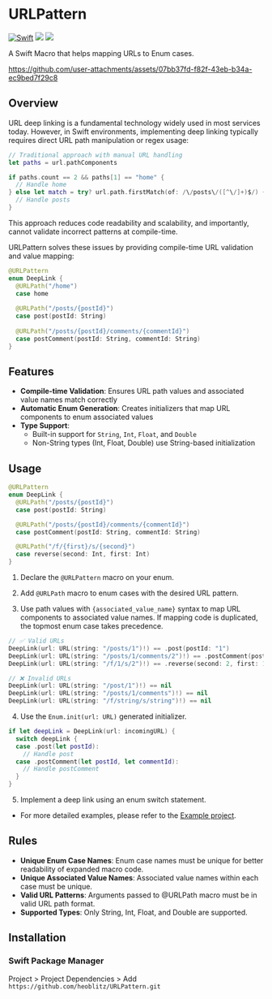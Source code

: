 # URLPattern
[![Swift](https://github.com/heoblitz/URLPattern/actions/workflows/swift.yml/badge.svg?branch=main)](https://github.com/heoblitz/URLPattern/actions/workflows/swift.yml)
[![](https://img.shields.io/endpoint?url=https%3A%2F%2Fswiftpackageindex.com%2Fapi%2Fpackages%2Fheoblitz%2FURLPattern%2Fbadge%3Ftype%3Dswift-versions)](https://swiftpackageindex.com/heoblitz/URLPattern)
[![](https://img.shields.io/endpoint?url=https%3A%2F%2Fswiftpackageindex.com%2Fapi%2Fpackages%2Fheoblitz%2FURLPattern%2Fbadge%3Ftype%3Dplatforms)](https://swiftpackageindex.com/heoblitz/URLPattern)

A Swift Macro that helps mapping URLs to Enum cases.

https://github.com/user-attachments/assets/07bb37fd-f82f-43eb-b34a-ec9bed7f29c8

## Overview

URL deep linking is a fundamental technology widely used in most services today. However, in Swift environments, implementing deep linking typically requires direct URL path manipulation or regex usage:

```swift
// Traditional approach with manual URL handling
let paths = url.pathComponents

if paths.count == 2 && paths[1] == "home" {
  // Handle home
} else let match = try? url.path.firstMatch(of: /\/posts\/([^\/]+)$/) {
  // Handle posts
}
```

This approach reduces code readability and scalability, and importantly, cannot validate incorrect patterns at compile-time.

URLPattern solves these issues by providing compile-time URL validation and value mapping:

```swift
@URLPattern
enum DeepLink {
  @URLPath("/home")
  case home
    
  @URLPath("/posts/{postId}")
  case post(postId: String)
    
  @URLPath("/posts/{postId}/comments/{commentId}")
  case postComment(postId: String, commentId: String)
}
```

## Features

- **Compile-time Validation**: Ensures URL path values and associated value names match correctly
- **Automatic Enum Generation**: Creates initializers that map URL components to enum associated values
- **Type Support**: 
  - Built-in support for `String`, `Int`, `Float`, and `Double`
  - Non-String types (Int, Float, Double) use String-based initialization

## Usage

```swift
@URLPattern
enum DeepLink {
  @URLPath("/posts/{postId}")
  case post(postId: String)

  @URLPath("/posts/{postId}/comments/{commentId}")
  case postComment(postId: String, commentId: String)

  @URLPath("/f/{first}/s/{second}")
  case reverse(second: Int, first: Int)
}
```

1. Declare the `@URLPattern` macro on your enum.

2. Add `@URLPath` macro to enum cases with the desired URL pattern.

3. Use path values with `{associated_value_name}` syntax to map URL components to associated value names. If mapping code is duplicated, the topmost enum case takes precedence.


```swift
// ✅ Valid URLs
DeepLink(url: URL(string: "/posts/1")!) == .post(postId: "1")
DeepLink(url: URL(string: "/posts/1/comments/2")!) == .postComment(postId: "1", commentId: "2")
DeepLink(url: URL(string: "/f/1/s/2")!) == .reverse(second: 2, first: 1)

// ❌ Invalid URLs
DeepLink(url: URL(string: "/post/1")!) == nil
DeepLink(url: URL(string: "/posts/1/comments")!) == nil
DeepLink(url: URL(string: "/f/string/s/string")!) == nil
```
4. Use the `Enum.init(url: URL)` generated initializer. 
```swift
if let deepLink = DeepLink(url: incomingURL) {
  switch deepLink {
  case .post(let postId):
    // Handle post
  case .postComment(let postId, let commentId):
    // Handle postComment
  }
}
```
5. Implement a deep link using an enum switch statement.
- For more detailed examples, please refer to the [Example project](https://github.com/heoblitz/URLPattern/tree/main/URLPatternExample).

## Rules

- **Unique Enum Case Names**: Enum case names must be unique for better readability of expanded macro code.
- **Unique Associated Value Names**: Associated value names within each case must be unique.
- **Valid URL Patterns**: Arguments passed to @URLPath macro must be in valid URL path format.
- **Supported Types**: Only String, Int, Float, and Double are supported.

## Installation
### Swift Package Manager
Project > Project Dependencies > Add &nbsp; `https://github.com/heoblitz/URLPattern.git`  
